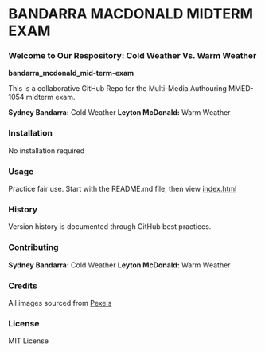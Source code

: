 # BANDARRA MACDONALD MIDTERM EXAM
### Welcome to Our Respository: Cold Weather Vs. Warm Weather

**bandarra_mcdonald_mid-term-exam**

 This is a collaborative GitHub Repo for the Multi-Media Authouring MMED-1054 midterm exam.

 **Sydney Bandarra:** Cold Weather
 **Leyton McDonald:** Warm Weather
### Installation
No installation required
### Usage
Practice fair use. Start with the README.md file, then view [index.html](index.html)
### History
Version history is documented through GitHub best practices.
### Contributing
**Sydney Bandarra:** Cold Weather
**Leyton McDonald:** Warm Weather
### Credits
All images sourced from [Pexels](https://www.pexels.com/)
### License
MIT License






